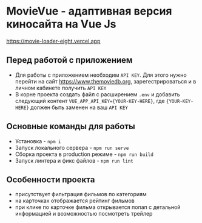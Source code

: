 # MovieVue - адаптивная версия киносайта на Vue Js
https://movie-loader-eight.vercel.app
## Перед работой с приложением
* Для работы с приложением необходим `API KEY`. Для этого нужно перейти на сайт https://www.themoviedb.org, зарегестрироваться и в личном кабинете получить `API KEY`
* В корне проекта создать файл с расширением `.env` и добавить следующий контент `VUE_APP_API_KEY={YOUR-KEY-HERE}`,
где `{YOUR-KEY-HERE}` должен быть заменен на ваш `API KEY`
## Основные команды для работы
* Установка - `npm i`
* Запуск локального сервера - `npm run serve`
* Сборка проекта в production режиме - `npm run build`
* Запуск линтера и фикс файлов - `npm run lint`
## Особенности проекта
* присутствует фильтрация фильмов по категориям
* на карточках отображается рейтинг фильмов
* при клике по карточке фильма открывается попап с детальной информацией и возможностью посмотреть трейлер
